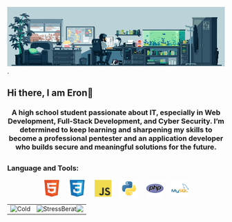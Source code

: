 ![](who.gif).

## Hi there, I am Eron👋
<h3 align="center">A high school student passionate about IT, especially in Web Development, Full-Stack Development, and Cyber Security. I’m determined to keep learning and sharpening my skills to become a professional pentester and an application developer who builds secure and meaningful solutions for the future.</h3>

##

### Language and Tools:
<div align="center">
   <img src="https://raw.githubusercontent.com/devicons/devicon/refs/heads/master/icons/html5/html5-original.svg" height="40" />
&nbsp;&nbsp;&nbsp;
<img src="https://raw.githubusercontent.com/devicons/devicon/refs/heads/master/icons/css3/css3-original.svg" height="40" />
&nbsp;&nbsp;&nbsp;
<img src="https://raw.githubusercontent.com/devicons/devicon/refs/heads/master/icons/javascript/javascript-original.svg" height="40" />
&nbsp;&nbsp;&nbsp;
<img src="https://raw.githubusercontent.com/devicons/devicon/refs/heads/master/icons/python/python-original.svg" height="40" />
&nbsp;&nbsp;&nbsp;
<img src="https://raw.githubusercontent.com/devicons/devicon/refs/heads/master/icons/php/php-original.svg" height="40" />
&nbsp;&nbsp;&nbsp;
<img src="https://raw.githubusercontent.com/devicons/devicon/refs/heads/master/icons/mysql/mysql-original-wordmark.svg" height="40" />
</div>

<table>
  <tr>
    <td valign="top">
     <img width="400" alt='Cold' src="https://mir-s3-cdn-cf.behance.net/project_modules/hd/06f21a161921919.63cd7887d0a70.gif">
    </td>
    <td valign="top">
   <img align='right' src="https://github-readme-stats.vercel.app/api?username=StressBerat&show_icons=true&count_private=true&theme=react&hide_border=true&bg_color=0D1117" />
   <img align='right' src="https://github-readme-streak-stats.herokuapp.com/?user=StressBerat&theme=react&hide_border=true&bg_color=0D1117" alt="StressBerat" />
    </td>
  </tr>
</table>
